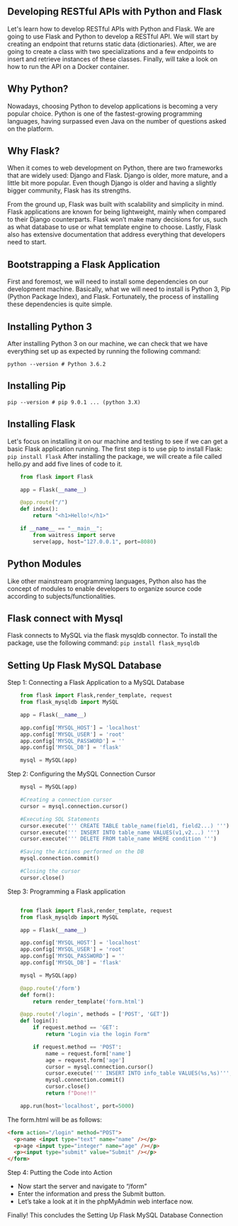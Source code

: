 ## Developing RESTful APIs with Python and Flask

Let's learn how to develop RESTful APIs with Python and Flask. We are going to use Flask and Python to develop a RESTful API. We will start by creating an endpoint that returns static data (dictionaries). After, we are going to create a class with two specializations and a few endpoints to insert and retrieve instances of these classes. Finally, will take a look on how to run the API on a Docker container.

## Why Python?

Nowadays, choosing Python to develop applications is becoming a very popular choice. Python is one of the fastest-growing programming languages, having surpassed even Java on the number of questions asked on the platform.

## Why Flask?

When it comes to web development on Python, there are two frameworks that are widely used: Django and Flask. Django is older, more mature, and a little bit more popular. Even though Django is older and having a slightly bigger community, Flask has its strengths.

From the ground up, Flask was built with scalability and simplicity in mind. Flask applications are known for being lightweight, mainly when compared to their Django counterparts. Flask won’t make many decisions for us, such as what database to use or what template engine to choose. Lastly, Flask also has extensive documentation that address everything that developers need to start.

## Bootstrapping a Flask Application

First and foremost, we will need to install some dependencies on our development machine. Basically, what we will need to install is Python 3, Pip (Python Package Index), and Flask. Fortunately, the process of installing these dependencies is quite simple.

## Installing Python 3

After installing Python 3 on our machine, we can check that we have everything set up as expected by running the following command:

`python --version # Python 3.6.2`

## Installing Pip

`pip --version # pip 9.0.1 ... (python 3.X)`

## Installing Flask

Let's focus on installing it on our machine and testing to see if we can get a basic Flask application running. The first step is to use pip to install Flask:
`pip install Flask`
After installing the package, we will create a file called hello.py and add five lines of code to it.

```python
    from flask import Flask

    app = Flask(__name__)

    @app.route("/")
    def index():
        return "<h1>Hello!</h1>"

    if __name__ == "__main__":
        from waitress import serve
        serve(app, host="127.0.0.1", port=8080)

```

## Python Modules

Like other mainstream programming languages, Python also has the concept of modules to enable developers to organize source code according to subjects/functionalities.

## Flask connect with Mysql

Flask connects to MySQL via the flask mysqldb connector. To install the package, use the following command:
`pip install flask_mysqldb`

## Setting Up Flask MySQL Database

Step 1: Connecting a Flask Application to a MySQL Database

```python
    from flask import Flask,render_template, request
    from flask_mysqldb import MySQL

    app = Flask(__name__)

    app.config['MYSQL_HOST'] = 'localhost'
    app.config['MYSQL_USER'] = 'root'
    app.config['MYSQL_PASSWORD'] = ''
    app.config['MYSQL_DB'] = 'flask'

    mysql = MySQL(app)

```

Step 2: Configuring the MySQL Connection Cursor

```python
    mysql = MySQL(app)

    #Creating a connection cursor
    cursor = mysql.connection.cursor()

    #Executing SQL Statements
    cursor.execute(''' CREATE TABLE table_name(field1, field2...) ''')
    cursor.execute(''' INSERT INTO table_name VALUES(v1,v2...) ''')
    cursor.execute(''' DELETE FROM table_name WHERE condition ''')

    #Saving the Actions performed on the DB
    mysql.connection.commit()

    #Closing the cursor
    cursor.close()
```

Step 3: Programming a Flask application

```python

    from flask import Flask,render_template, request
    from flask_mysqldb import MySQL

    app = Flask(__name__)

    app.config['MYSQL_HOST'] = 'localhost'
    app.config['MYSQL_USER'] = 'root'
    app.config['MYSQL_PASSWORD'] = ''
    app.config['MYSQL_DB'] = 'flask'

    mysql = MySQL(app)

    @app.route('/form')
    def form():
        return render_template('form.html')

    @app.route('/login', methods = ['POST', 'GET'])
    def login():
        if request.method == 'GET':
            return "Login via the login Form"

        if request.method == 'POST':
            name = request.form['name']
            age = request.form['age']
            cursor = mysql.connection.cursor()
            cursor.execute(''' INSERT INTO info_table VALUES(%s,%s)''',(name,age))
            mysql.connection.commit()
            cursor.close()
            return f"Done!!"

    app.run(host='localhost', port=5000)

```

The form.html will be as follows:

```html
<form action="/login" method="POST">
  <p>name <input type="text" name="name" /></p>
  <p>age <input type="integer" name="age" /></p>
  <p><input type="submit" value="Submit" /></p>
</form>
```

Step 4: Putting the Code into Action

- Now start the server and navigate to “/form”
- Enter the information and press the Submit button.
- Let’s take a look at it in the phpMyAdmin web interface now.

Finally! This concludes the Setting Up Flask MySQL Database Connection
